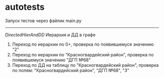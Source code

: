 # autotests
Запуск тестов через файлик main.py
_________________________________________________
*DirectedHierAndDD* Иерархия и ДД в графе
1. Переход по иерархии по 0+, проверка по появившемуся значению "2"
2. Переход по иерархии по "Красногвардейский район", проверка по появившемуся значению "ДГП №68"
3. Переход по ДД на таблицу по "Красногвардейский район", проверка по полям: "Красногвардейский район", "ДГП №68", "3"

